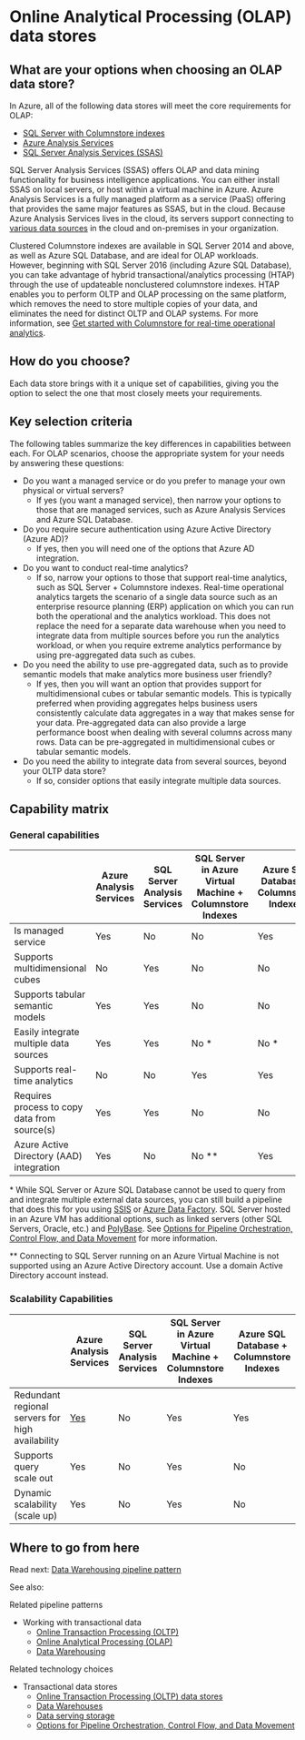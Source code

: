 # Online Analytical Processing (OLAP) data stores

## What are your options when choosing an OLAP data store?
In Azure, all of the following data stores will meet the core requirements for OLAP:

- [SQL Server with Columnstore indexes](https://docs.microsoft.com/sql/relational-databases/indexes/get-started-with-columnstore-for-real-time-operational-analytics)
- [Azure Analysis Services](https://docs.microsoft.com/azure/analysis-services/analysis-services-overview)
- [SQL Server Analysis Services (SSAS)](https://docs.microsoft.com/sql/analysis-services/analysis-services)

SQL Server Analysis Services (SSAS) offers OLAP and data mining functionality for business intelligence applications. You can either install SSAS on local servers, or host within a virtual machine in Azure. Azure Analysis Services is a fully managed platform as a service (PaaS) offering that provides the same major features as SSAS, but in the cloud. Because Azure Analysis Services lives in the cloud, its servers support connecting to [various data sources](https://docs.microsoft.com/azure/analysis-services/analysis-services-datasource) in the cloud and on-premises in your organization.

Clustered Columnstore indexes are available in SQL Server 2014 and above, as well as Azure SQL Database, and are ideal for OLAP workloads. However, beginning with SQL Server 2016 (including Azure SQL Database), you can take advantage of hybrid transactional/analytics processing (HTAP) through the use of updateable nonclustered columnstore indexes. HTAP enables you to perform OLTP and OLAP processing on the same platform, which removes the need to store multiple copies of your data, and eliminates the need for distinct OLTP and OLAP systems. For more information, see [Get started with Columnstore for real-time operational analytics](https://docs.microsoft.com/sql/relational-databases/indexes/get-started-with-columnstore-for-real-time-operational-analytics).

## How do you choose?
Each data store brings with it a unique set of capabilities, giving you the option to select the one that most closely meets your requirements. 

## Key selection criteria

The following tables summarize the key differences in capabilities between each. For OLAP scenarios, choose the appropriate system for your needs by answering these questions:

- Do you want a managed service or do you prefer to manage your own physical or virtual servers?
    - If yes (you want a managed service), then narrow your options to those that are managed services, such as Azure Analysis Services and Azure SQL Database.
- Do you require secure authentication using Azure Active Directory (Azure AD)?
    - If yes, then you will need one of the options that Azure AD integration.
- Do you want to conduct real-time analytics?
    - If so, narrow your options to those that support real-time analytics, such as SQL Server + Columnstore indexes. Real-time operational analytics targets the scenario of a single data source such as an enterprise resource planning (ERP) application on which you can run both the operational and the analytics workload. This does not replace the need for a separate data warehouse when you need to integrate data from multiple sources before you run the analytics workload, or when you require extreme analytics performance by using pre-aggregated data such as cubes.
- Do you need the ability to use pre-aggregated data, such as to provide semantic models that make analytics more business user friendly?
    - If yes, then you will want an option that provides support for multidimensional cubes or tabular semantic models. This is typically preferred when providing aggregates helps business users consistently calculate data aggregates in a way that makes sense for your data. Pre-aggregated data can also provide a large performance boost when dealing with several columns across many rows. Data can be pre-aggregated in multidimensional cubes or tabular semantic models.
- Do you need the ability to integrate data from several sources, beyond your OLTP data store?
    - If so, consider options that easily integrate multiple data sources.

## Capability matrix

### General capabilities

| | Azure Analysis Services | SQL Server Analysis Services | SQL Server in Azure Virtual Machine + Columnstore Indexes | Azure SQL Database + Columnstore Indexes |
| --- | --- | --- | --- | --- |
| Is managed service | Yes | No | No | Yes |
| Supports multidimensional cubes | No | Yes | No | No |
| Supports tabular semantic models | Yes | Yes | No | No |
| Easily integrate multiple data sources | Yes | Yes | No \* | No \* |
| Supports real-time analytics | No | No | Yes | Yes |
| Requires process to copy data from source(s) | Yes | Yes | No | No |
| Azure Active Directory (AAD) integration | Yes | No | No \** | Yes |

\* While SQL Server or Azure SQL Database cannot be used to query from and integrate multiple external data sources, you can still build a pipeline that does this for you using [SSIS](https://docs.microsoft.com/sql/integration-services/sql-server-integration-services) or [Azure Data Factory](https://docs.microsoft.com/azure/data-factory/). SQL Server hosted in an Azure VM has additional options, such as linked servers (other SQL Servers, Oracle, etc.) and [PolyBase](https://docs.microsoft.com/sql/relational-databases/polybase/polybase-guide). See [Options for Pipeline Orchestration, Control Flow, and Data Movement](../technology-choices/pipeline-orchestration-data-movement.md) for more information.

\** Connecting to SQL Server running on an Azure Virtual Machine is not supported using an Azure Active Directory account. Use a domain Active Directory account instead.

### Scalability Capabilities

| | Azure Analysis Services | SQL Server Analysis Services | SQL Server in Azure Virtual Machine + Columnstore Indexes | Azure SQL Database + Columnstore Indexes |
| --- | --- | --- | --- | --- |
| Redundant regional servers for high availability  | [Yes](https://docs.microsoft.com/azure/analysis-services/analysis-services-bcdr) | No | Yes | Yes |
| Supports query scale out  | Yes | No | Yes | No |
| Dynamic scalability (scale up)  | Yes | No | Yes | No |

## Where to go from here
Read next:
[Data Warehousing pipeline pattern](../pipeline-patterns/data-warehousing.md)

See also:

Related pipeline patterns
- Working with transactional data
    - [Online Transaction Processing (OLTP)](../pipeline-patterns/online-transaction-processing.md)
    - [Online Analytical Processing (OLAP)](../pipeline-patterns/online-analytical-processing.md)
    - [Data Warehousing](../pipeline-patterns/data-warehousing.md)

Related technology choices
- Transactional data stores
    - [Online Transaction Processing (OLTP) data stores](../technology-choices/oltp-data-stores.md)
    - [Data Warehouses](../technology-choices/data-warehouses.md)
    - [Data serving storage](../technology-choices/data-serving-storage.md)
    - [Options for Pipeline Orchestration, Control Flow, and Data Movement](../technology-choices/pipeline-orchestration-data-movement.md)
